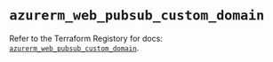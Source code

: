 # `azurerm_web_pubsub_custom_domain`

Refer to the Terraform Registory for docs: [`azurerm_web_pubsub_custom_domain`](https://registry.terraform.io/providers/hashicorp/azurerm/3.86.0/docs/resources/web_pubsub_custom_domain).
